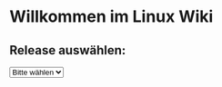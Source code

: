 # Willkommen im Linux Wiki


<h2>Release auswählen:</h2>
<select onchange="location = this.value;">
  <option value="#">Bitte wählen</option>
  <option value="release-1.0.html">Release 1.0</option>
  <option value="release-2.0.html">Release 2.0</option>
</select>
